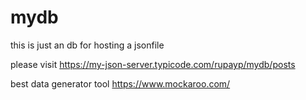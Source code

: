 # mydb
this is just an db for hosting a jsonfile


please visit 
https://my-json-server.typicode.com/rupayp/mydb/posts

best data generator tool
https://www.mockaroo.com/
